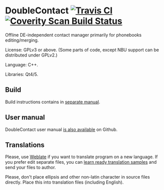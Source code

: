 # DoubleContact [![Travis CI](https://travis-ci.org/DarkHobbit/doublecontact.svg?branch=master)](https://travis-ci.org/DarkHobbit/doublecontact) [![Coverity Scan Build Status](https://scan.coverity.com/projects/10139/badge.svg)](https://scan.coverity.com/projects/darkhobbit-doublecontact)
Offline DE-independent contact manager primarily for phonebooks editing/merging.

License: GPLv3 or above. (Some parts of code, except NBU support can be distributed under GPLv2.)

Language: C++.

Libraries: Qt4/5.

## Build ##

Build instructions contains in [separate manual](https://github.com/DarkHobbit/doublecontact/blob/master/doc/BUILD.en.md).

## User manual ##

DoubleContact user manual [is also available](https://github.com/DarkHobbit/doublecontact/blob/master/doc/manual.en.md) on Github.

## Translations ##

Please, use [Weblate](https://hosted.weblate.org/projects/doublecontact/) if you want to translate program on a new language. If you prefer edit separate files, you can [learn ready translation samples](https://github.com/DarkHobbit/doublecontact/tree/master/translations) and send your files to author.

Please, don't place ellipsis and other non-latin character in source files directly. Place this into translation files (including English).

